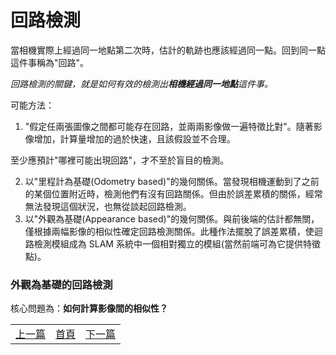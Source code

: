 # 回路檢測

當相機實際上經過同一地點第二次時，估計的軌跡也應該經過同一點。回到同一點這件事稱為"回路"。

*回路檢測的關鍵，就是如何有效的檢測出**相機經過同一地點**這件事。*

可能方法：

1. "假定任兩張圖像之間都可能存在回路，並兩兩影像做一遍特徵比對"。隨著影像增加，計算量增加的過於快速，且該假設並不合理。

至少應預計"哪裡可能出現回路"，才不至於盲目的檢測。

2. 以"里程計為基礎(Odometry based)"的幾何關係。當發現相機運動到了之前的某個位置附近時，檢測他們有沒有回路關係。但由於誤差累積的關係，經常無法發現這個狀況，也無從談起回路檢測。
3. 以"外觀為基礎(Appearance based)"的幾何關係。與前後端的估計都無關，僅根據兩幅影像的相似性確定回路檢測關係。此種作法擺脫了誤差累積，使迴路檢測模組成為 SLAM 系統中一個相對獨立的模組(當然前端可為它提供特徵點)。

### 外觀為基礎的回路檢測

核心問題為：**如何計算影像間的相似性？**

<table>
  <tr>
    <td><a href="https://j32u4ukh.github.io/SLAM13/class3.html">上一篇</a></td>
    <td><a href="https://j32u4ukh.github.io/SLAM13/">首頁</a></td>
    <td><a href="https://j32u4ukh.github.io/SLAM13/class5.html">下一篇</a></td>
  </tr>
</table>